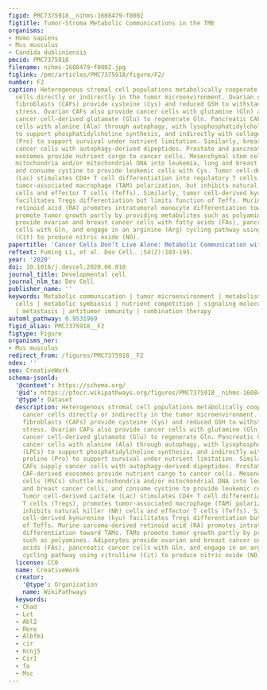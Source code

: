 ```yaml
---
figid: PMC7375918__nihms-1608479-f0002
figtitle: Tumor-Stroma Metabolic Communications in the TME
organisms:
- Homo sapiens
- Mus musculus
- Candida dubliniensis
pmcid: PMC7375918
filename: nihms-1608479-f0002.jpg
figlink: /pmc/articles/PMC7375918/figure/F2/
number: F2
caption: Heterogenous stromal cell populations metabolically cooperate with cancer
  cells directly or indirectly in the tumor microenvironment. Ovarian cancer-associated
  fibroblasts (CAFs) provide cysteine (Cys) and reduced GSH to withstand oxidative
  stress. Ovarian CAFs also provide cancer cells with glutamine (Gln) and utilize
  cancer cell-derived glutamate (Glu) to regenerate Gln. Pancreatic CAFs provide cancer
  cells with alanine (Ala) through autophagy, with lysophosphatidylcholines (LPCs)
  to support phosphatidylcholine synthesis, and indirectly with collagen-derived proline
  (Pro) to support survival under nutrient limitation. Similarly, breast CAFs supply
  cancer cells with autophagy-derived dipeptides. Prostate and pancreatic CAF-derived
  exosomes provide nutrient cargo to cancer cells. Mesenchymal stem cells (MSCs) shuttle
  mitochondria and/or mitochondrial DNA into leukemia, lung and breast cancer cells,
  and consume cystine to provide leukemic cells with Cys. Tumor cell-derived Lactate
  (Lac) stimulates CD4+ T cell differentiation into regulatory T cells (Tregs), promotes
  tumor-associated macrophage (TAM) polarization, but inhibits natural killer (NK)
  cells and effector T cells (Teffs). Similarly, tumor cell-derived kynurenine (kyu)
  facilitates Tregs differentiation but limits function of Teffs. Murine sarcoma-derived
  retinoid acid (RA) promotes intratumoral monocyte differentiation toward TAMs. TAMs
  promote tumor growth partly by providing metabolites such as polyamines. Adipocytes
  provide ovarian and breast cancer cells with fatty acids (FAs), pancreatic cancer
  cells with Gln, and engage in an arginine (Arg) cycling pathway using citrulline
  (Cit) to produce nitric oxide (NO).
papertitle: 'Cancer Cells Don’t Live Alone: Metabolic Communication within Tumor Microenvironments.'
reftext: Fuming Li, et al. Dev Cell. ;54(2):183-195.
year: '2020'
doi: 10.1016/j.devcel.2020.06.018
journal_title: Developmental cell
journal_nlm_ta: Dev Cell
publisher_name: ''
keywords: Metabolic communication | tumor microenvironment | metabolism | stromal
  cells | metabolic symbiosis | nutrient competition | signaling molecule | immunomodulation
  | metastasis | antitumor immunity | combination therapy
automl_pathway: 0.9531969
figid_alias: PMC7375918__F2
figtype: Figure
organisms_ner:
- Mus musculus
redirect_from: /figures/PMC7375918__F2
ndex: ''
seo: CreativeWork
schema-jsonld:
  '@context': https://schema.org/
  '@id': https://pfocr.wikipathways.org/figures/PMC7375918__nihms-1608479-f0002.html
  '@type': Dataset
  description: Heterogenous stromal cell populations metabolically cooperate with
    cancer cells directly or indirectly in the tumor microenvironment. Ovarian cancer-associated
    fibroblasts (CAFs) provide cysteine (Cys) and reduced GSH to withstand oxidative
    stress. Ovarian CAFs also provide cancer cells with glutamine (Gln) and utilize
    cancer cell-derived glutamate (Glu) to regenerate Gln. Pancreatic CAFs provide
    cancer cells with alanine (Ala) through autophagy, with lysophosphatidylcholines
    (LPCs) to support phosphatidylcholine synthesis, and indirectly with collagen-derived
    proline (Pro) to support survival under nutrient limitation. Similarly, breast
    CAFs supply cancer cells with autophagy-derived dipeptides. Prostate and pancreatic
    CAF-derived exosomes provide nutrient cargo to cancer cells. Mesenchymal stem
    cells (MSCs) shuttle mitochondria and/or mitochondrial DNA into leukemia, lung
    and breast cancer cells, and consume cystine to provide leukemic cells with Cys.
    Tumor cell-derived Lactate (Lac) stimulates CD4+ T cell differentiation into regulatory
    T cells (Tregs), promotes tumor-associated macrophage (TAM) polarization, but
    inhibits natural killer (NK) cells and effector T cells (Teffs). Similarly, tumor
    cell-derived kynurenine (kyu) facilitates Tregs differentiation but limits function
    of Teffs. Murine sarcoma-derived retinoid acid (RA) promotes intratumoral monocyte
    differentiation toward TAMs. TAMs promote tumor growth partly by providing metabolites
    such as polyamines. Adipocytes provide ovarian and breast cancer cells with fatty
    acids (FAs), pancreatic cancer cells with Gln, and engage in an arginine (Arg)
    cycling pathway using citrulline (Cit) to produce nitric oxide (NO).
  license: CC0
  name: CreativeWork
  creator:
    '@type': Organization
    name: WikiPathways
  keywords:
  - Chad
  - Lct
  - Abl2
  - Rere
  - Albfm1
  - cir
  - Kcnj5
  - Cir1
  - fa
  - Msc
---
```

